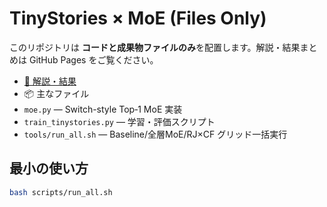 # TinyStories × MoE (Files Only)


このリポジトリは **コードと成果物ファイルのみ**を配置します。解説・結果まとめは GitHub Pages をご覧ください。


- [📄 解説・結果](https://github.com/penpenpe5tan/penpenpe5tan.github.io/blob/main/projects/moe.md)
- 📦 主なファイル
- `moe.py` — Switch-style Top‑1 MoE 実装
- `train_tinystories.py` — 学習・評価スクリプト
- `tools/run_all.sh` — Baseline/全層MoE/RJ×CF グリッド一括実行


## 最小の使い方
```bash
bash scripts/run_all.sh
